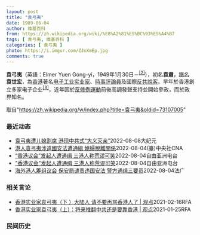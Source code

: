 ```yaml
---
layout: post
title: "袁弓夷"
date: 1989-06-04
author: 维基百科
from: https://zh.wikipedia.org/wiki/%E8%A2%81%E5%BC%93%E5%A4%B7
tags: [ 袁弓夷, 维基百科 ]
categories: [ 袁弓夷 ]
photo: https://i.imgur.com/ZJnXmEp.jpg
comments: true
---
```

<div class="mw-parser-output"><div id="noteTA-fe69cc4" class="noteTA"><div class="noteTA-group"><div data-noteta-group-source="module" data-noteta-group="地名"></div></div></div>

<p><b>袁弓夷</b>（英語：<span lang="en">Elmer Yuen Gong-yi</span>，1949年1月30日<span class="useeditintro" title="Template:BLP editintro">－</span><sup id="cite_ref-2" class="reference"><a href="#cite_note-2">[2]</a></sup>），初名<b>袁肅</b>，<a href="/wiki/%E8%AD%9C%E5%90%8D" title="譜名">譜名</a><b>袁世宏</b>，為<a href="/wiki/%E9%A6%99%E6%B8%AF" title="香港">香港</a>著名<a href="/wiki/%E7%94%B5%E5%AD%90%E5%B7%A5%E4%B8%9A" title="电子工业">电子工业</a><a href="/wiki/%E5%AF%A6%E6%A5%AD%E5%AE%B6" class="mw-redirect" title="實業家">实业家</a>、<a href="/wiki/%E6%99%82%E4%BA%8B%E8%A9%95%E8%AB%96%E5%93%A1" title="時事評論員">時事評論員</a>及國際<a href="/wiki/%E5%8F%8D%E5%85%B1" class="mw-redirect" title="反共">反共</a><a href="/wiki/%E6%B8%B8%E8%AF%B4%E9%9B%86%E5%9B%A2" title="游说集团">說客</a>。早年於香港創立多家电子企业<sup id="cite_ref-Yuen_family_3-0" class="reference"><a href="#cite_note-Yuen_family-3">[3]</a></sup>，近年因於<a href="/wiki/%E5%8F%8D%E4%BF%AE%E4%BE%8B%E9%81%8B%E5%8B%95" class="mw-redirect" title="反修例運動">反修例運動</a>前後高調發聲支持並開始參政，而於政界知名。
</p>
</div><noscript><img src="//zh.wikipedia.org/wiki/Special:CentralAutoLogin/start?type=1x1" alt="" title="" width="1" height="1" style="border: none; position: absolute;"></noscript>
<div class="printfooter">取自“<a dir="ltr" href="https://zh.wikipedia.org/w/index.php?title=袁弓夷&amp;oldid=73107005">https://zh.wikipedia.org/w/index.php?title=袁弓夷&amp;oldid=73107005</a>”</div><div id="recent-news"><h3>最近动态</h3><ul><li><a href="https://nodebe4.github.io/waimei/2022-08-08/%E8%A2%81%E5%BC%93%E5%A4%B7%E9%81%AD%E5%84%BF%E5%AA%B3%E5%89%B2%E5%B8%AD-%E6%B8%AF%E7%8E%B0%E4%B8%AD%E5%85%B1%E5%BC%8F-%E5%A4%A7%E4%B9%89%E7%81%AD%E4%BA%B2" title="袁弓夷遭儿媳割席 港现中共式“大义灭亲”—— 【大纪元2022年08月09日讯】（大纪元专题部记者记者叶依帆采访报导）“我做的事不会改变，她做的事也都不会改变，她有她的政治立场，我有我的，这才叫...">袁弓夷遭儿媳割席 港现中共式“大义灭亲”</a><time>2022-08-08</time><a class="tag">大纪元</a></li>
<li><a href="https://nodebe4.github.io/waimei/2022-08-04/%E6%B8%AF%E4%BA%BA%E8%A2%81%E5%BC%93%E5%A4%B7%E6%B6%89%E9%81%95%E5%9C%8B%E5%AE%89%E6%B3%95%E9%81%AD%E9%80%9A%E7%B7%9D-%E5%AA%B3%E5%A9%A6%E8%84%AB%E9%9B%A2%E9%97%9C%E4%BF%82" title="港人袁弓夷涉違國安法遭通緝 媳婦脫離關係—— （中央社記者張謙香港5日電）香港新民黨立法會議員容海恩今天在報章刊登聲明，表示與袁弓夷脫離「爺媳關係」；袁弓夷為「反送中」運動支持者，日前因為在加拿...">港人袁弓夷涉違國安法遭通緝  媳婦脫離關係</a><time>2022-08-04</time><a class="tag">(臺)中央社CNA</a></li>
<li><a href="https://nodebe4.github.io/waimei/2022-08-04/%E9%A6%99%E6%B8%AF%E8%AE%AE%E4%BC%9A-%E5%8F%91%E8%B5%B7%E4%BA%BA%E9%81%AD%E9%80%9A%E7%BC%89-%E4%B8%89%E6%B8%AF%E4%BA%BA%E7%A7%B0%E8%8D%92%E8%B0%AC%E5%8F%AF%E7%AC%91" title="“香港议会”发起人遭通缉 三港人称荒谬可笑—— 身在海外的香港前立法会议员梁颂恒丶评论员袁弓夷和何良懋，日前在加拿大多伦多宣布成立“香港议会选举筹备委员会”，香港保安局指他们涉嫌违反《香港国安法...">“香港议会”发起人遭通缉   三港人称荒谬可笑</a><time>2022-08-04</time><a class="tag">自由亚洲电台</a></li>
<li><a href="https://nodebe4.github.io/waimei/2022-08-04/%E9%A6%99%E6%B8%AF%E8%AE%AE%E4%BC%9A-%E5%8F%91%E8%B5%B7%E4%BA%BA%E9%81%AD%E9%80%9A%E7%BC%89-%E4%B8%89%E6%B8%AF%E4%BA%BA%E7%A7%B0%E8%8D%92%E8%B0%AC%E5%8F%AF%E7%AC%91" title="“香港议会”发起人遭通缉 三港人称荒谬可笑—— 身在海外的香港前立法会议员梁颂恒、评论员袁弓夷和何良懋日前在加拿大多伦多宣布成立&quot;香港议会选举筹备委员会&quot;，香港保安局指他们涉...">"香港议会"发起人遭通缉   三港人称荒谬可笑</a><time>2022-08-04</time><a class="tag">自由亚洲电台</a></li>
<li><a href="https://nodebe4.github.io/waimei/2022-08-04/%E6%B5%B7%E5%A4%96%E6%B8%AF%E4%BA%BA%E7%AD%B9%E7%BB%84%E8%AE%AE%E4%BC%9A-%E4%BF%9D%E5%AE%89%E5%B1%80%E8%B0%B4%E8%B4%A3%E8%BF%9D%E5%9B%BD%E5%AE%89%E6%B3%95-%E8%AD%A6%E6%96%B9%E9%80%9A%E7%BC%89%E4%B8%89%E8%A6%81%E5%91%98" title="海外港人筹组议会 保安局谴责违国安法 警方通缉三要员—— 04/08/2022 - 11:28 身处海外的前立法会议员梁颂恒、评论员袁弓夷和何良懋日前宣布，成立「香港议会选举筹备委员会」，以便为...">海外港人筹组议会 保安局谴责违国安法 警方通缉三要员</a><time>2022-08-04</time><a class="tag">法广</a></li>
</ul></div><div id="open-opinion"><h3>相关言论</h3><ul><li><a href="https://nodebe4.github.io/opinion/2021-02-16/%E9%A6%99%E6%B8%AF%E5%AE%9E%E4%B8%9A%E5%AE%B6%E8%A2%81%E5%BC%93%E5%A4%B7-%E4%B8%8B-%E5%A4%A7%E9%99%86%E4%BA%BA-%E8%AF%B7%E4%B8%8D%E8%A6%81%E5%86%8D%E9%AA%82%E9%A6%99%E6%B8%AF%E4%BA%BA%E4%BA%86-%E8%A7%82%E7%82%B9/" title="自由亚洲电台">香港实业家袁弓夷（下 ）大陆人 请不要再骂香港人了 | 观点</a><time>2021-02-16</time><a class="tag">RFA</a></li>
<li><a href="https://nodebe4.github.io/opinion/2021-01-25/%E9%A6%99%E6%B8%AF%E5%AE%9E%E4%B8%9A%E5%AE%B6%E8%A2%81%E5%BC%93%E5%A4%B7-%E4%B8%8A-%E5%B0%86%E6%9D%A5%E6%8E%A8%E7%BF%BB%E4%B8%AD%E5%85%B1%E8%BF%98%E6%98%AF%E8%A6%81%E9%9D%A0%E9%A6%99%E6%B8%AF-%E8%A7%82%E7%82%B9/" title="自由亚洲电台">香港实业家袁弓夷（上）：将来推翻中共还是要靠香港 | 观点</a><time>2021-01-25</time><a class="tag">RFA</a></li>
</ul></div><div id="mjls-record"><h3>民间历史</h3><ul></ul></div>